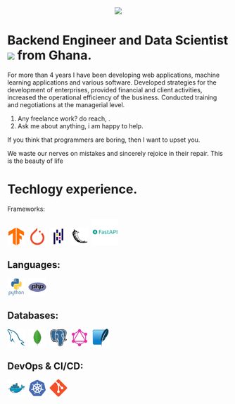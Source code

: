 <div id="header" align="center">
  <img src="https://media.giphy.com/media/iJCo9daAP0xugHhhfb/giphy.gif" width="100"/>
</div>


<h1>Backend Engineer and Data Scientist <img src="https://media.giphy.com/media/WUlplcMpOCEmTGBtBW/giphy.gif" width="30"> from Ghana.</h1>

<p> For more than 4 years I have been developing web applications, machine learning applications and various software. Developed strategies for the development of enterprises, provided financial and client activities, increased the operational efficiency of the business. Conducted training and negotiations at the managerial level.</p>

1. Any freelance work? do reach, .
2. Ask me about anything, i am happy to help.

If you think that programmers are boring, then I want to upset you.

We waste our nerves on mistakes and sincerely rejoice in their repair. This is the beauty of life


<h1>Techlogy experience.</h1>

Frameworks:  <div>
  <img src="https://github.com/devicons/devicon/blob/master/icons/tensorflow/tensorflow-original.svg" title="Tensorflow" alt="tensorflow" width="40" height="40"/>&nbsp;
  <img src="https://github.com/devicons/devicon/blob/master/icons/pytorch/pytorch-original.svg" title="Pytorch" alt="Pytorch" width="40" height="40"/>&nbsp;
  <img src="https://github.com/devicons/devicon/blob/master/icons/pandas/pandas-original.svg" title="Pandas" alt="Pandas" width="40" height="40"/>&nbsp;
  <img src="https://github.com/devicons/devicon/blob/master/icons/flask/flask-original.svg" title="flask" alt="flask" width="40" height="40"/>&nbsp;
  <img src="https://github.com/devicons/devicon/blob/master/icons/fastapi/fastapi-original-wordmark.svg" title="Fastapi" alt="Fastapi" width="60" height="60"/>
</div>

<h2> Languages:</h2> <div>
<img src="https://github.com/devicons/devicon/blob/master/icons/python/python-original-wordmark.svg" title="Python" alt="Python" width="40" height="40"/>&nbsp;
<img src="https://github.com/devicons/devicon/blob/master/icons/php/php-original.svg" title = "PHP" alt="PHP" width = "40"/>
</div>

<h2>Databases:</h2> <div>
  <img src="https://github.com/devicons/devicon/blob/master/icons/mysql/mysql-original.svg" title="MySQL" alt="MySQL" width="40" height="40"/>&nbsp;
  <img src="https://github.com/devicons/devicon/blob/master/icons/mongodb/mongodb-original.svg" title="MongoDB" alt="MongoDB" width="40" height="40"/>&nbsp;
  <img src="https://github.com/devicons/devicon/blob/master/icons/postgresql/postgresql-original.svg" title="PostgreSQL" alt="PostgreSQL" width="40" height="40"/>&nbsp;
  <img src="https://github.com/devicons/devicon/blob/master/icons/graphql/graphql-plain.svg" title="GraphQL" alt="GraphQL" width="40" height="40"/>&nbsp;
  <img src="https://github.com/devicons/devicon/blob/master/icons/sqlite/sqlite-original.svg" title="SQLite" alt="SQLite" width="40" height="40"/>
</div>

<h2>DevOps & CI/CD: </h2> <div>
  <img src="https://github.com/devicons/devicon/blob/master/icons/docker/docker-original.svg" title=" Docker" alt=" Docker" width="40" height="40"/>&nbsp;
  <img src="https://github.com/devicons/devicon/blob/master/icons/kubernetes/kubernetes-plain.svg" title="Kubernetes" alt="Kubernetes" width="40" height="40"/>&nbsp;
  <img src="https://github.com/devicons/devicon/blob/master/icons/git/git-original.svg" title="GIT" alt="GIT" width="40" height="40"/>
</div>
 
